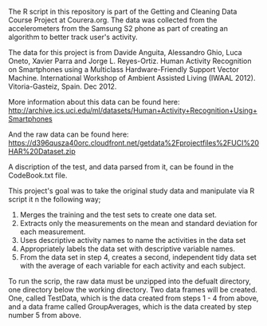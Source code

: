 The R script in this repository is part of the Getting and Cleaning Data Course Project at Courera.org.  The data was collected from the accelerometers from the Samsung S2 phone as part of creating an algorithm to better track user's activity.

The data for this project is from  Davide Anguita, Alessandro Ghio, Luca Oneto, Xavier Parra and Jorge L. Reyes-Ortiz. Human Activity Recognition on Smartphones using a Multiclass Hardware-Friendly Support Vector Machine. International Workshop of Ambient Assisted Living (IWAAL 2012). Vitoria-Gasteiz, Spain. Dec 2012.

More information about this data can be found here:
	http://archive.ics.uci.edu/ml/datasets/Human+Activity+Recognition+Using+Smartphones

And the raw data can be found here:
	https://d396qusza40orc.cloudfront.net/getdata%2Fprojectfiles%2FUCI%20HAR%20Dataset.zip

A discription of the test, and data parsed from it,  can be found in the CodeBook.txt file.  

This project's goal was to take the original study data and manipulate via R script it n the following way;

1.  Merges the training and the test sets to create one data set.
2.  Extracts only the measurements on the mean and standard deviation for each measurement.
3.  Uses descriptive activity names to name the activities in the data set
4.  Appropriately labels the data set with descriptive variable names.
5.  From the data set in step 4, creates a second, independent tidy data set with the average of each variable for each activity and each subject.

To run the scrip, the raw data must be unzipped into the defualt directory, one directory below the working directory.  Two data frames will be created.  One, called TestData, which is the data created from steps 1 - 4 from above, and a data frame called GroupAverages, which is the data created by step number 5 from above.  




